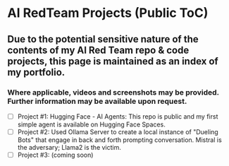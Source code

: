# AI RedTeam Projects (Public ToC)

## Due to the potential sensitive nature of the contents of my AI Red Team repo & code projects, this page is maintained as an index of my portfolio.

### Where applicable, videos and screenshots may be provided.  Further information may be available upon request.

- [ ] Project #1: Hugging Face - AI Agents:  This repo is public and my first simple agent is available on Hugging Face Spaces.
- [ ] Project #2: Used Ollama Server to create a local instance of "Dueling Bots" that engage in back and forth prompting conversation. Mistral is the adversary; Llama2 is the victim.
- [ ] Project #3: (coming soon)
